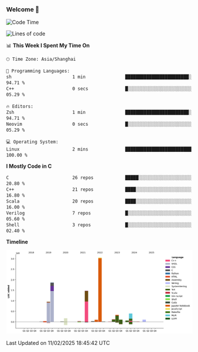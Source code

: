 ### Welcome 👋

<!--START_SECTION:waka-->
![Code Time](http://img.shields.io/badge/Code%20Time-1%2C822%20hrs%2013%20mins-blue)

![Lines of code](https://img.shields.io/badge/From%20Hello%20World%20I%27ve%20Written-8.8%20million%20lines%20of%20code-blue)

📊 **This Week I Spent My Time On** 

```text
🕑︎ Time Zone: Asia/Shanghai

💬 Programming Languages: 
sh                       1 min               ████████████████████████░   94.71 % 
C++                      0 secs              █░░░░░░░░░░░░░░░░░░░░░░░░   05.29 % 

🔥 Editors: 
Zsh                      1 min               ████████████████████████░   94.71 % 
Neovim                   0 secs              █░░░░░░░░░░░░░░░░░░░░░░░░   05.29 % 

💻 Operating System: 
Linux                    2 mins              █████████████████████████   100.00 % 
```

**I Mostly Code in C** 

```text
C                        26 repos            █████░░░░░░░░░░░░░░░░░░░░   20.80 % 
C++                      21 repos            ████░░░░░░░░░░░░░░░░░░░░░   16.80 % 
Scala                    20 repos            ████░░░░░░░░░░░░░░░░░░░░░   16.00 % 
Verilog                  7 repos             █░░░░░░░░░░░░░░░░░░░░░░░░   05.60 % 
Shell                    3 repos             █░░░░░░░░░░░░░░░░░░░░░░░░   02.40 % 
```



**Timeline**

![Lines of Code chart](https://raw.githubusercontent.com/Bohan-hu/Bohan-hu/master/assets/bar_graph.png)


 Last Updated on 11/02/2025 18:45:42 UTC
<!--END_SECTION:waka-->



